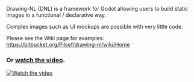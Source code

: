 Drawing-NL (DNL) is a framework for Godot allowing users to build static images in a functional / declarative way.

Complex images such as UI mockups are possible with very little code.

Please see the Wiki page for examples:
https://bitbucket.org/Pilsef/drawing-nl/wiki/Home

### Or [watch the video](http://youtu.be/ZGIs2n8PU1A).

[![Watch the video](https://i9.ytimg.com/vi_webp/ZGIs2n8PU1A/mqdefault.webp?v=6727f2ec&sqp=CODkn7kG&rs=AOn4CLC_-1Vl2_9xgaLznMgtECeyYQcw6g)](https://youtu.be/ZGIs2n8PU1A)